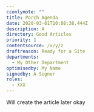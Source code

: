 ```yaml
---
cconlynote: ""
title: Porch Agenda
date: 2020-03-01T10:08:38.444Z
description: A
directory: Good Articles
priority: 1
contentsource: /x/y/z
draftreason: Ready for a Site
departments: 
  - My Other Department
optimisedby: My Name
signedby: A Signer
roles:
  - XXX
---
```

Will create the article later okay
